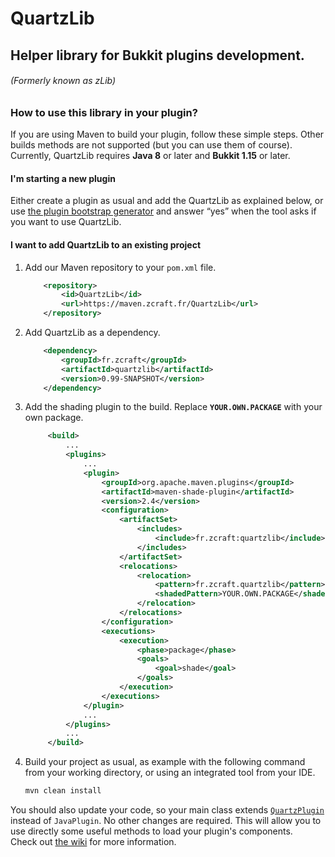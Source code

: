 QuartzLib
==========

Helper library for Bukkit plugins development.
----

###### (Formerly known as zLib)

### How to use this library in your plugin?

If you are using Maven to build your plugin, follow these simple steps. Other builds methods are not supported (but you can use them of course).  
Currently, QuartzLib requires **Java 8** or later and **Bukkit 1.15** or later.

#### I'm starting a new plugin

Either create a plugin as usual and add the QuartzLib as explained below, or use [the plugin bootstrap generator](https://github.com/zDevelopers/zLib-CodeGen-Utils#plugins-bootstrap-generator) and answer “yes” when the tool asks if you want to use QuartzLib.

#### I want to add QuartzLib to an existing project

1. Add our Maven repository to your `pom.xml` file.
  
    ```xml
        <repository>
            <id>QuartzLib</id>
            <url>https://maven.zcraft.fr/QuartzLib</url>
        </repository>
    ```

2. Add QuartzLib as a dependency.
  
    ```xml
        <dependency>
            <groupId>fr.zcraft</groupId>
            <artifactId>quartzlib</artifactId>
            <version>0.99-SNAPSHOT</version>
        </dependency>
    ```
    
3. Add the shading plugin to the build. Replace **`YOUR.OWN.PACKAGE`** with your own package.
  
   ```xml
        <build>
            ...
            <plugins>
                ...
                <plugin>
                    <groupId>org.apache.maven.plugins</groupId>
                    <artifactId>maven-shade-plugin</artifactId>
                    <version>2.4</version>
                    <configuration>
                        <artifactSet>
                            <includes>
                                <include>fr.zcraft:quartzlib</include>
                            </includes>
                        </artifactSet>
                        <relocations>
                            <relocation>
                                <pattern>fr.zcraft.quartzlib</pattern>
                                <shadedPattern>YOUR.OWN.PACKAGE</shadedPattern>
                            </relocation>
                        </relocations>
                    </configuration>
                    <executions>
                        <execution>
                            <phase>package</phase>
                            <goals>
                                <goal>shade</goal>
                            </goals>
                        </execution>
                    </executions>
                </plugin>
                ...
            </plugins>
            ...
        </build>
   ```
   
4. Build your project as usual, as example with the following command from your working directory, or using an integrated tool from your IDE.
  
   ```bash
   mvn clean install
   ```

You should also update your code, so your main class extends [`QuartzPlugin`](https://zdevelopers.github.io/QuartzLib/?fr/zcraft/quartzlib/core/QuartzPlugin.html) instead of `JavaPlugin`. No other changes are required. This will allow you to use directly some useful methods to load your plugin's components.  
Check out [the wiki](https://github.com/zDevelopers/QuartzLib/wiki/Installation) for more information.